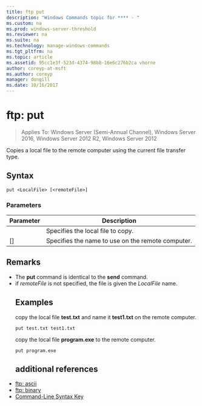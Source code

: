```yaml
---
title: ftp put
description: "Windows Commands topic for **** - "
ms.custom: na
ms.prod: windows-server-threshold
ms.reviewer: na
ms.suite: na
ms.technology: manage-windows-commands
ms.tgt_pltfrm: na
ms.topic: article
ms.assetid: 95cc1e3f-523d-4374-98b8-16e6c276b2ca vhorne
author: coreyp-at-msft
ms.author: coreyp
manager: dongill
ms.date: 10/16/2017
---
```

# ftp: put

>Applies To: Windows Server (Semi-Annual Channel), Windows Server 2016, Windows Server 2012 R2, Windows Server 2012

Copies a local file to the remote computer using the current file transfer type.   
## Syntax  
```  
put <LocalFile> [<remoteFile>]  
```  
### Parameters  

|   Parameter    |                    Description                    |
|----------------|---------------------------------------------------|
|  <LocalFile>   |         Specifies the local file to copy.         |
| [<remoteFile>] | Specifies the name to use on the remote computer. |

## Remarks  
- The **put** command is identical to the **send** command.  
- if *remoteFile* is not specified, the file is given the *LocalFile* name.  
  ## <a name="BKMK_Examples"></a>Examples  
  copy the local file **test.txt** and name it **test1.txt** on the remote computer.  
  ```  
  put test.txt test1.txt  
  ```  
  copy the local file **program.exe** to the remote computer.  
  ```  
  put program.exe  
  ```  
  ## additional references  
- [ftp: ascii](ftp-ascii.md)  
- [ftp: binary](ftp-binary.md)  
- [Command-Line Syntax Key](command-line-syntax-key.md)  
